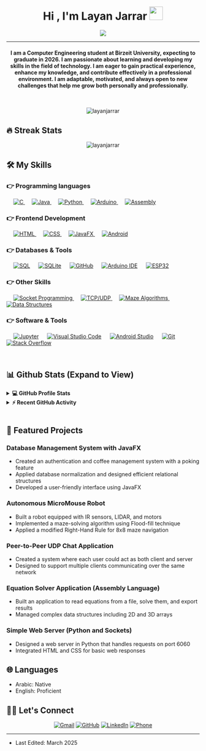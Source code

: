 # <h1 align="center">Hi , I'm Layan Jarrar <img src="https://media.giphy.com/media/hvRJCLFzcasrR4ia7z/giphy.gif" width="35"></h1>
<p align="center">
  <a href="https://github.com/DenverCoder1/readme-typing-svg"><img src="https://readme-typing-svg.herokuapp.com?lines=Computer+Engineering+Student;Developer;Database+Design+Enthusiast;Always%20learning%20new%20things;UI%20UX%20Designer&center=true&width=500&height=50"></a>
</p>
<hr/>
<h4 align="center">I am a Computer Engineering student at Birzeit University, expecting to graduate in 2026. I am passionate about learning and developing my skills in the field of technology. I am eager to gain practical experience, enhance my knowledge, and contribute effectively in a professional environment. I am adaptable, motivated, and always open to new challenges that help me grow both personally and professionally.</h4>
<br>
<p align="center"> <img src="https://komarev.com/ghpvc/?username=layanjarrar&label=Profile%20views&color=0e75b6&style=plastic" alt="layanjarrar" /> </p>

## 🔥 Streak Stats
<p align="center"><img src="https://github-readme-streak-stats.herokuapp.com/?user=layanjarrar&theme=algolia" alt="layanjarrar"  /></p>


## 🛠️ My Skills

### 👉 Programming languages

<p align="left"> 
  &emsp; 
  <a href="https://www.cprogramming.com/" target="_blank"> 
    <img alt="C" src="https://img.shields.io/badge/C%20-%232370ED.svg?logo=c&logoColor=white">
  </a> 
  &emsp;
  <a href="https://www.java.com" target="_blank"> 
    <img alt="Java" src="https://img.shields.io/badge/Java-%23007396.svg?logo=java&logoColor=white">
  </a>
  &emsp;
   <a href="https://www.python.org" target="_blank">
    <img alt="Python" src="https://img.shields.io/badge/Python%20-%2314354C.svg?logo=python&logoColor=white">
  </a>
  &emsp;
  <a href="https://www.arduino.cc/" target="_blank">
    <img alt="Arduino" src="https://img.shields.io/badge/Arduino-00979D?logo=arduino&logoColor=white">
  </a>
  &emsp;
  <a href="https://en.wikipedia.org/wiki/Assembly_language" target="_blank">
    <img alt="Assembly" src="https://img.shields.io/badge/Assembly-654FF0?logo=assemblyscript&logoColor=white">
  </a>
</p>

### 👉 Frontend Development
<p align="left"> 
  &emsp; 
  <a href="https://www.w3.org/html/" target="_blank"> 
   <img alt="HTML" src="https://img.shields.io/badge/HTML5%20-%23E34F26.svg?logo=html5&logoColor=white">
  </a>   
  &emsp;
  <a href="https://www.w3schools.com/css/" target="_blank">
    <img alt="CSS" src="https://img.shields.io/badge/CSS%20-%231572B6.svg?logo=css3&logoColor=white">
  </a> 
   &emsp;
  <a href="https://openjfx.io/" target="_blank"> 
    <img alt="JavaFX" src="https://img.shields.io/badge/JavaFX-%23ED8B00.svg?style=flat&logo=java&logoColor=white"/>
  </a>
  &emsp;
  <a href="https://developer.android.com/" target="_blank"> 
    <img alt="Android" src="https://img.shields.io/badge/Android-%233DDC84.svg?style=flat&logo=android&logoColor=white"/>
  </a>
</p>

### 👉 Databases & Tools
<p align="left">
  &emsp;
    <a href="https://www.mysql.com/"><img alt="SQL" src="https://img.shields.io/badge/SQL-%2300f.svg?style=flat&logo=mysql&logoColor=white"></a>
  &emsp;
    <a href="https://www.sqlite.org/"><img alt="SQLite" src="https://img.shields.io/badge/Database%20Normalization-%2307405e.svg?style=flat&logo=sqlite&logoColor=white"/></a>
  &emsp;
    <a href="https://www.github.com"><img alt="GitHub" src="https://img.shields.io/badge/GitHub%20-%23121011.svg?style=flat&logo=github&logoColor=white"></a>
  &emsp;
    <a href="https://www.arduino.cc/"><img alt="Arduino IDE" src="https://img.shields.io/badge/Arduino%20IDE-%2300979D.svg?logo=arduino&logoColor=white"></a>  
  &emsp;
    <a href="https://www.espressif.com/"><img alt="ESP32" src="https://img.shields.io/badge/ESP32-%23E7352C.svg?style=flat&logo=espressif&logoColor=white"></a>
 </p>
  
### 👉 Other Skills
<p align="left">
  &emsp;
  <a href="#"> 
    <img alt="Socket Programming" src="https://img.shields.io/badge/Socket%20Programming-FF6F00?style=flat&logoColor=white"/>
  </a> 
  &emsp;
  <a href="#"> 
    <img alt="TCP/UDP" src="https://img.shields.io/badge/TCP%2FUDP-%23404d59.svg?style=flat&logoColor=white"/> 
  </a> 
  &emsp;
  <a href="#"> 
    <img alt="Maze Algorithms" src="https://img.shields.io/badge/Maze%20Algorithms-%23121011.svg?style=flat&logoColor=white"/>
  </a>
  &emsp;
  <a href="#"> 
    <img alt="Data Structures" src="https://img.shields.io/badge/Data%20Structures-%23F05033.svg?style=flat&logoColor=white"/>
  </a>
 </p>

 ### 👉 Software & Tools
 
<p>
  &emsp;
    <a href="#"><img alt="Jupyter" src="https://img.shields.io/badge/Jupyter%20-%23F37626.svg?logo=Jupyter&logoColor=white"></a>
  &emsp;
    <a href="#"><img alt="Visual Studio Code" src="https://img.shields.io/badge/Visual%20Studio%20Code-0078d7.svg?logo=visual-studio-code&logoColor=white"></a>
  &emsp;
    <a href="#"><img alt="Android Studio" src="https://img.shields.io/badge/Android%20Studio-3DDC84.svg?logo=android-studio&logoColor=white"></a>
  &emsp;
    <a href="#"><img alt="Git" src="https://img.shields.io/badge/Git%20-%23F05033.svg?logo=git&logoColor=white"></a>
  &emsp;
    <a href="#"><img alt="Stack Overflow" src="https://img.shields.io/badge/-Stack%20Overflow-FE7A16?logo=stack-overflow&logoColor=white"></a>
  &emsp;
</p>

<br/>

## 📊 Github Stats (Expand to View) 


<details> 
  <summary><b>💻 GitHub Profile Stats</b></summary>
  <br/>
  <p align="center">
    <a href="https://github.com/anuraghazra/github-readme-stats"><img alt="Layan's Github Stats" src="https://github-readme-stats.vercel.app/api?usernameLayanJarrar1&show_icons=true&count_private=true&theme=algolia" height="192px"/></a>
<br/>
  &nbsp;
	  <img src="https://github-readme-stats.vercel.app/api/top-langs?username=LayanJarrar1&show_icons=true&locale=en&layout=compact&theme=algolia" alt="LayanJarrar1" height="192px"/>
  <br/>
  <b>Note:</b> Top languages is only a metric of the languages my public code consists of and doesn't reflect experience or skill level.
  </p>
</details>


<details>
  <summary><b>⚡ Recent GitHub Activity</b></summary>
  <br/>
   <a href="https://github.com/LayanJarrar1"><img alt="Layan's Activity Graph" src="https://activity-graph.herokuapp.com/graph?username=LayanJarrar1&custom_title=Layan%20Jarrar's%20Contribution%20Graph&theme=react-dark" /></a>
  <br/>

</details>

<br/>

## 🚀 Featured Projects

### Database Management System with JavaFX
- Created an authentication and coffee management system with a poking feature
- Applied database normalization and designed efficient relational structures
- Developed a user-friendly interface using JavaFX

### Autonomous MicroMouse Robot
- Built a robot equipped with IR sensors, LIDAR, and motors
- Implemented a maze-solving algorithm using Flood-fill technique
- Applied a modified Right-Hand Rule for 8x8 maze navigation

### Peer-to-Peer UDP Chat Application
- Created a system where each user could act as both client and server
- Designed to support multiple clients communicating over the same network

### Equation Solver Application (Assembly Language)
- Built an application to read equations from a file, solve them, and export results
- Managed complex data structures including 2D and 3D arrays

### Simple Web Server (Python and Sockets)
- Designed a web server in Python that handles requests on port 6060
- Integrated HTML and CSS for basic web responses

## 🌐 Languages
- Arabic: Native
- English: Proficient

## 🙋‍♀️ Let's Connect
<p align="center">
	<a href="mailto:layan.diab.jarrar11@gmail.com"><img src="https://img.icons8.com/bubbles/50/000000/gmail.png" alt="Gmail"/></a>
	<a href="https://github.com/LayanJarrar1"><img src="https://img.icons8.com/bubbles/50/000000/github.png" alt="GitHub"/></a>
	<a href="https://linkedin.com/in/layan-jarrar"><img src="https://img.icons8.com/bubbles/50/000000/linkedin.png" alt="LinkedIn"/></a>
	<a href="tel:+970595400595"><img src="https://img.icons8.com/bubbles/50/000000/phone.png" alt="Phone"/></a>
</p>

<hr/>

* Last Edited: March 2025
